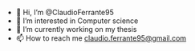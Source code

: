 - 👋 Hi, I’m @ClaudioFerrante95
- 👀 I’m interested in Computer science
- 🌱 I’m currently working on my thesis 
- 📫 How to reach me claudio.ferrante95@gmail.com

<!---
ClaudioFerrante95/ClaudioFerrante95 is a ✨ special ✨ repository because its `README.md` (this file) appears on your GitHub profile.
You can click the Preview link to take a look at your changes.
--->
